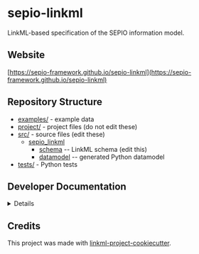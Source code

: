 # sepio-linkml

LinkML-based specification of the SEPIO information model.

## Website

[https://sepio-framework.github.io/sepio-linkml](https://sepio-framework.github.io/sepio-linkml)

## Repository Structure

* [examples/](examples/) - example data
* [project/](project/) - project files (do not edit these)
* [src/](src/) - source files (edit these)
  * [sepio_linkml](src/sepio_linkml)
    * [schema](src/sepio_linkml/schema) -- LinkML schema
      (edit this)
    * [datamodel](src/sepio_linkml/datamodel) -- generated
      Python datamodel
* [tests/](tests/) - Python tests

## Developer Documentation

<details>
Use the `make` command to generate project artefacts:

* `make all`: make everything
* `make deploy`: deploys site
</details>

## Credits

This project was made with
[linkml-project-cookiecutter](https://github.com/linkml/linkml-project-cookiecutter).
